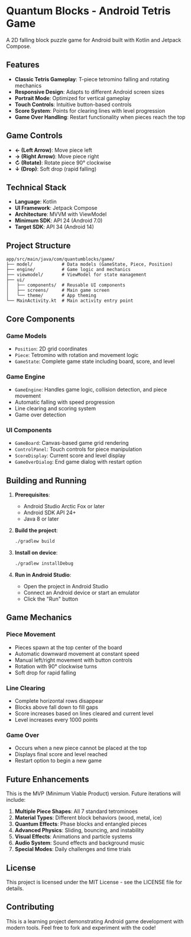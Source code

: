 # Quantum Blocks - Android Tetris Game

A 2D falling block puzzle game for Android built with Kotlin and Jetpack Compose.

## Features

- **Classic Tetris Gameplay**: T-piece tetromino falling and rotating mechanics
- **Responsive Design**: Adapts to different Android screen sizes
- **Portrait Mode**: Optimized for vertical gameplay
- **Touch Controls**: Intuitive button-based controls
- **Score System**: Points for clearing lines with level progression
- **Game Over Handling**: Restart functionality when pieces reach the top

## Game Controls

- **← (Left Arrow)**: Move piece left
- **→ (Right Arrow)**: Move piece right  
- **↻ (Rotate)**: Rotate piece 90° clockwise
- **↓ (Drop)**: Soft drop (rapid falling)

## Technical Stack

- **Language**: Kotlin
- **UI Framework**: Jetpack Compose
- **Architecture**: MVVM with ViewModel
- **Minimum SDK**: API 24 (Android 7.0)
- **Target SDK**: API 34 (Android 14)

## Project Structure

```
app/src/main/java/com/quantumblocks/game/
├── model/           # Data models (GameState, Piece, Position)
├── engine/          # Game logic and mechanics
├── viewmodel/       # ViewModel for state management
├── ui/
│   ├── components/  # Reusable UI components
│   ├── screens/     # Main game screen
│   └── theme/       # App theming
└── MainActivity.kt  # Main activity entry point
```

## Core Components

### Game Models
- `Position`: 2D grid coordinates
- `Piece`: Tetromino with rotation and movement logic
- `GameState`: Complete game state including board, score, and level

### Game Engine
- `GameEngine`: Handles game logic, collision detection, and piece movement
- Automatic falling with speed progression
- Line clearing and scoring system
- Game over detection

### UI Components
- `GameBoard`: Canvas-based game grid rendering
- `ControlPanel`: Touch controls for piece manipulation
- `ScoreDisplay`: Current score and level display
- `GameOverDialog`: End game dialog with restart option

## Building and Running

1. **Prerequisites**:
   - Android Studio Arctic Fox or later
   - Android SDK API 24+
   - Java 8 or later

2. **Build the project**:
   ```bash
   ./gradlew build
   ```

3. **Install on device**:
   ```bash
   ./gradlew installDebug
   ```

4. **Run in Android Studio**:
   - Open the project in Android Studio
   - Connect an Android device or start an emulator
   - Click the "Run" button

## Game Mechanics

### Piece Movement
- Pieces spawn at the top center of the board
- Automatic downward movement at constant speed
- Manual left/right movement with button controls
- Rotation with 90° clockwise turns
- Soft drop for rapid falling

### Line Clearing
- Complete horizontal rows disappear
- Blocks above fall down to fill gaps
- Score increases based on lines cleared and current level
- Level increases every 1000 points

### Game Over
- Occurs when a new piece cannot be placed at the top
- Displays final score and level reached
- Restart option to begin a new game

## Future Enhancements

This is the MVP (Minimum Viable Product) version. Future iterations will include:

1. **Multiple Piece Shapes**: All 7 standard tetrominoes
2. **Material Types**: Different block behaviors (wood, metal, ice)
3. **Quantum Effects**: Phase blocks and entangled pieces
4. **Advanced Physics**: Sliding, bouncing, and instability
5. **Visual Effects**: Animations and particle systems
6. **Audio System**: Sound effects and background music
7. **Special Modes**: Daily challenges and time trials

## License

This project is licensed under the MIT License - see the LICENSE file for details.

## Contributing

This is a learning project demonstrating Android game development with modern tools. Feel free to fork and experiment with the code!
